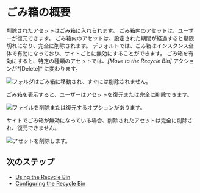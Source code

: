 # ごみ箱の概要

削除されたアセットはごみ箱に入れられます。 ごみ箱内のアセットは、ユーザーが復元できます。 ごみ箱内のアセットは、設定された期間が経過すると期限切れになり、完全に削除されます。 デフォルトでは、ごみ箱はインスタンス全体で有効になっており、サイトごとに無効にすることができます。
ごみ箱を有効にすると、特定の種類のアセットでは、*[Move to the Recycle Bin]* アクションが*[Delete]* に変わります。 <!-- What asset types? -->

![フォルダはごみ箱に移動され、すぐには削除されません。](./introduction-to-the-recycle-bin/images/01.png)

ごみ箱を表示すると、ユーザーはアセットを復元または完全に削除できます。

![ファイルを削除または復元するオプションがあります。](./introduction-to-the-recycle-bin/images/02.png)

サイトでごみ箱が無効になっている場合、削除されたアセットは完全に削除され、復元できません。

![アセットを削除します。](./introduction-to-the-recycle-bin/images/03.png)

## 次のステップ

  - [Using the Recycle Bin](./using-the-recycle-bin.md)
  - [Configuring the Recycle Bin](./configuring-the-recycle-bin.md)
